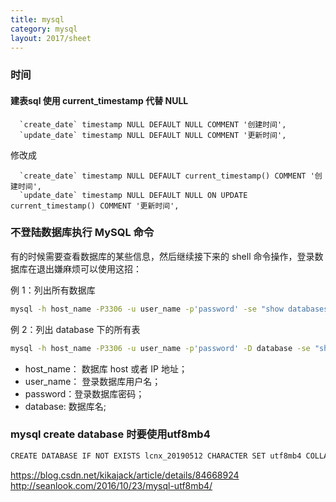 ```yaml
---
title: mysql
category: mysql
layout: 2017/sheet
---
```


### 时间

#### 建表sql 使用 current_timestamp 代替 NULL

```
  `create_date` timestamp NULL DEFAULT NULL COMMENT '创建时间',
  `update_date` timestamp NULL DEFAULT NULL COMMENT '更新时间',
```

修改成
  
```
  `create_date` timestamp NULL DEFAULT current_timestamp() COMMENT '创建时间',
  `update_date` timestamp NULL DEFAULT NULL ON UPDATE current_timestamp() COMMENT '更新时间',
```

### 不登陆数据库执行 MySQL 命令

有的时候需要查看数据库的某些信息，然后继续接下来的 shell 命令操作，登录数据库在退出嫌麻烦可以使用这招：

例 1：列出所有数据库

```bash
mysql -h host_name -P3306 -u user_name -p'password' -se "show databases;"
```

例 2：列出 database 下的所有表

```bash
mysql -h host_name -P3306 -u user_name -p'password' -D database -se "show tables;"
```

- host_name： 数据库 host 或者 IP 地址；
- user_name： 登录数据库用户名；
- password：登录数据库密码；
- database: 数据库名;


### mysql create database 时要使用utf8mb4 ###

```bash
CREATE DATABASE IF NOT EXISTS lcnx_20190512 CHARACTER SET utf8mb4 COLLATE utf8mb4_unicode_ci;
```

https://blog.csdn.net/kikajack/article/details/84668924
http://seanlook.com/2016/10/23/mysql-utf8mb4/
